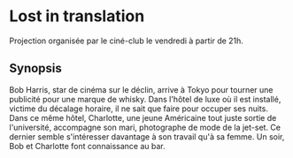 # Lost in translation

Projection organisée par le ciné-club le vendredi à partir de 21h.

## Synopsis

Bob Harris, star de cinéma sur le déclin, arrive à Tokyo pour tourner une
publicité pour une marque de whisky. Dans l'hôtel de luxe où il est installé,
victime du décalage horaire, il ne sait que faire pour occuper ses nuits. Dans
ce même hôtel, Charlotte, une jeune Américaine tout juste sortie de
l'université, accompagne son mari, photographe de mode de la jet-set. Ce dernier
semble s'intéresser davantage à son travail qu'à sa femme. Un soir, Bob et
Charlotte font connaissance au bar.

